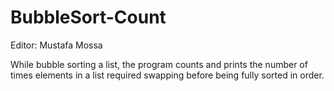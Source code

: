 # BubbleSort-Count

Editor: Mustafa Mossa

While bubble sorting a list, the program counts and prints the number of times elements in a list required swapping before being fully sorted in order.
